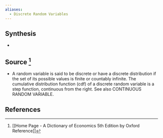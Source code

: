 ```yaml
---
aliases:
  - Discrete Random Variables
---
```

## Synthesis
- 
## Source [^1]
- A random variable is said to be discrete or have a discrete distribution if the set of its possible values is finite or countably infinite. The cumulative distribution function (cdf) of a discrete random variable is a step function, continuous from the right. See also CONTINUOUS RANDOM VARIABLE.
## References

[^1]: [[Home Page - A Dictionary of Economics 5th Edition by Oxford Reference]]